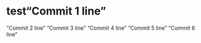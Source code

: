 # test“Commit 1 line”
“Commit 2 line”
“Commit 3 line”
“Commit 4 line”
“Commit 5 line”
“Commit 6 line”
